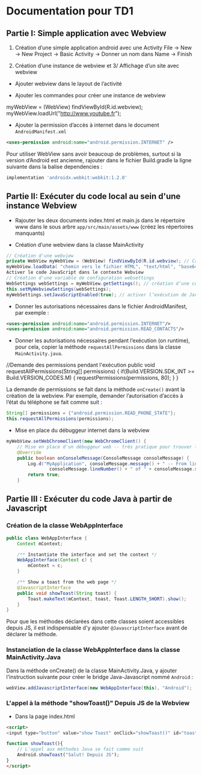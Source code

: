 # Documentation pour TD1

## Partie I: Simple application avec Webview

1. Création d’une simple application android avec une Activity
File → New → New Project → Basic Activity → Donner un nom dans Name → Finish

2. Création d’une instance de webview et 3/ Affichage d’un site avec webview
- Ajouter webview dans le layout de l’activité

<WebView
    android:id="@+id/webview"
    android:layout_width="match_parent"
    android:layout_height="match_parent"
    />

- Ajouter les commandes pour créer une instance de webview

myWebView = (WebView) findViewById(R.id.webview);
myWebView.loadUrl("http://www.youtube.fr");

- Ajouter la permission d’accès à internet dans le document `AndroidManifest.xml`

```xml
<uses-permission android:name="android.permission.INTERNET" />
```

Pour utiliser WebView sans avoir beaucoup de problèmes, surtout si la version d’Android est ancienne, rajouter dans le fichier Build.gradle la ligne suivante dans la balise dependencies :

```gradle
implementation 'androidx.webkit:webkit:1.2.0'
```

## Partie II: Exécuter du code local au sein d'une instance Webview
- Rajouter les deux documents index.html et main.js dans le répertoire www dans le sous arbre `app/src/main/assets/www` (créez les répertoires manquants)

- Création d’une webview dans la classe MainActivity
```Java
// Création d'une webview
private WebView myWebView = (WebView) findViewById(R.id.webview); // Création d’une Webview
myWebView.loadData( "chemin vers le fichier HTML", "text/html", "base64"); 
Activer le code JavaScript dans le contexte Webview
// Création d'une variable de configuration websettings
WebSettings webSettings = myWebView.getSettings(); // création d’une configuration Websettings
this.setMyWebviewSettings(webSettings);
myWebSettings.setJavaScriptEnabled(true); // activer l’exécution de Javascript dans la Webview
```
- Donner les autorisations nécessaires dans le fichier AndroidManifest, par exemple :
```XML
<uses-permission android:name="android.permission.INTERNET"/>
<uses-permission android:name="android.permission.READ_CONTACTS"/>
```
- Donner les autorisations nécessaires pendant l’exécution (on runtime), pour cela, copier la méthode `requestAllPermissions` dans la classe `MainActivity.java`. 

 //Demande des permissions pendant l'exécution
    public void requestAllPermissions(String[] permissions)
    {
        if(Build.VERSION.SDK_INT >= Build.VERSION_CODES.M) {
            requestPermissions(permissions, 80);
        }
    }

La demande de permissions se fait dans la méthode `onCreate()` avant la création de la webview. Par exemple, demander l’autorisation d’accès à l’état du téléphone se fait comme suit :

```Java
String[] permissions = {"android.permission.READ_PHONE_STATE"};
this.requestAllPermissions(permissions);
```

- Mise en place du débuggeur internet dans la webview
```java
myWebView.setWebChromeClient(new WebChromeClient() {
    // Mise en place d'un débuggeur web -- très pratique pour trouver les problèmes d'exécution web
    @Override
    public boolean onConsoleMessage(ConsoleMessage consoleMessage) {
        Log.d("MyApplication", consoleMessage.message() + " -- From line " +
                consoleMessage.lineNumber() + " of " + consoleMessage.sourceId());
        return true;
    }
```

## Partie III : Exécuter du code Java à partir de Javascript
### Création de la classe WebAppInterface
```Java
public class WebAppInterface {
    Context mContext;

    /** Instantiate the interface and set the context */
    WebAppInterface(Context c) {
        mContext = c;
    }

    /** Show a toast from the web page */
    @JavascriptInterface
    public void showToast(String toast) {
        Toast.makeText(mContext, toast, Toast.LENGTH_SHORT).show();
    }
}
```
Pour que les méthodes déclarées dans cette classes soient accessibles depuis JS, il est indispensable d'y ajouter `@JavascriptInterface` avant de déclarer la méthode.

### Instanciation de la classe WebAppInterface dans la classe MainActivity.Java
Dans la méthode onCreate() de la classe MainActivity.Java, y ajouter l'instruction suivante pour créer le bridge Java-Javascript nommé `Android` :
```Java
webView.addJavascriptInterface(new WebAppInterface(this), "Android");
```

### L'appel à la méthode "showToast()" Depuis JS de la Webview

- Dans la page index.html
```html
<script> 
<input type="button" value="show Toast" onClick="showToast()" id="toast"/>

function showToast(){
    // L'appel aux méthodes Java se fait comme suit
    Android.showToast("Salut! Depuis JS");
}
</script>
```